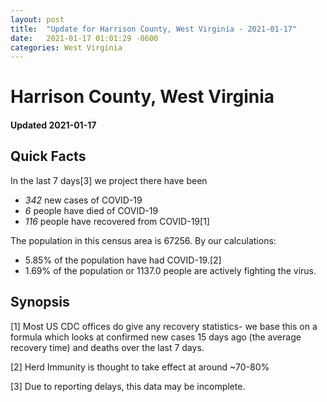 ```yaml
---
layout: post
title:  "Update for Harrison County, West Virginia - 2021-01-17"
date:   2021-01-17 01:01:29 -0600
categories: West Virginia
---
```


# Harrison County, West Virginia
#### Updated 2021-01-17

## Quick Facts

In the last 7 days[3] we project there have been
- *342* new cases of COVID-19
- *6* people have died of COVID-19
- *116* people have recovered from COVID-19[1]

The population in this census area is 67256. By our calculations:
- 5.85% of the population have had COVID-19.[2]
- 1.69% of the population or 1137.0 people are actively fighting the virus.

## Synopsis




[1] Most US CDC offices do give any recovery statistics- we base this on a formula which looks at confirmed new cases
15 days ago (the average recovery time) and deaths over the last 7 days.

[2] Herd Immunity is thought to take effect at around ~70-80%

[3] Due to reporting delays, this data may be incomplete.
 
    